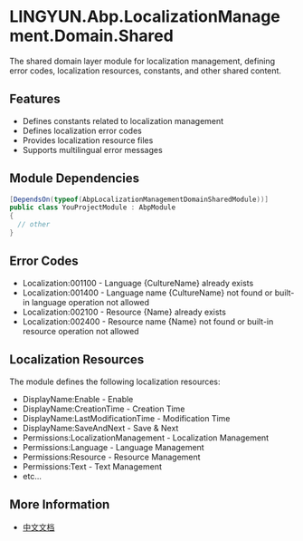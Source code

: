 # LINGYUN.Abp.LocalizationManagement.Domain.Shared

The shared domain layer module for localization management, defining error codes, localization resources, constants, and other shared content.

## Features

* Defines constants related to localization management
* Defines localization error codes
* Provides localization resource files
* Supports multilingual error messages

## Module Dependencies

```csharp
[DependsOn(typeof(AbpLocalizationManagementDomainSharedModule))]
public class YouProjectModule : AbpModule
{
  // other
}
```

## Error Codes

* Localization:001100 - Language {CultureName} already exists
* Localization:001400 - Language name {CultureName} not found or built-in language operation not allowed
* Localization:002100 - Resource {Name} already exists
* Localization:002400 - Resource name {Name} not found or built-in resource operation not allowed

## Localization Resources

The module defines the following localization resources:

* DisplayName:Enable - Enable
* DisplayName:CreationTime - Creation Time
* DisplayName:LastModificationTime - Modification Time
* DisplayName:SaveAndNext - Save & Next
* Permissions:LocalizationManagement - Localization Management
* Permissions:Language - Language Management
* Permissions:Resource - Resource Management
* Permissions:Text - Text Management
* etc...

## More Information

* [中文文档](./README.md)
